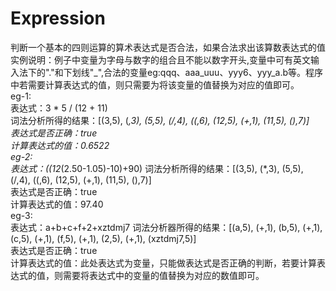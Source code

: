 # Expression
判断一个基本的四则运算的算术表达式是否合法，如果合法求出该算数表达式的值           
实例说明：例子中变量为字母与数字的组合且不能以数字开头,变量中可有英文输入法下的"."和下划线"_",合法的变量eg:qqq、aaa_uuu、yyy6、yyy_a.b等。程序中若需要计算表达式的值，则只需要为将该变量的值替换为对应的值即可。   
eg-1:  
表达式：3 * 5 / (12 + 11)  
词法分析所得的结果：\[(3,5), (*,3), (5,5), (/,4), ((,6), (12,5), (+,1), (11,5), (),7)\]  
表达式是否正确：true  
计算表达式的值：0.6522  
eg-2:  
表达式：((12*(2.50-1.05)-10)+90)
词法分析所得的结果：\[(3,5), (*,3), (5,5), (/,4), ((,6), (12,5), (+,1), (11,5), (),7)\]  
表达式是否正确：true  
计算表达式的值：97.40  
eg-3:  
表达式：a+b+c+f+2+xztdmj7
词法分析器所得的结果：\[(a,5), (+,1), (b,5), (+,1), (c,5), (+,1), (f,5), (+,1), (2,5), (+,1), (xztdmj7,5)\]  
表达式是否正确：true  
计算表达式的值：此处表达式为变量，只能做表达式是否正确的判断，若要计算表达式的值，则需要将表达式中的变量的值替换为对应的数值即可。


